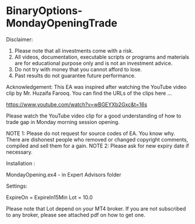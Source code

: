 # BinaryOptions-MondayOpeningTrade

Disclaimer:
1. Please note that all investments come with a risk.
2. All videos, documentation, executable scripts or programs and materials are for educational purpose only and is not an investment advice.
3. Do not try with money that you cannot afford to lose.
4. Past results do not guarantee future performance.

Acknowledgement:
This EA was inspired after watching the YouTube video clip by Mr. Huzaifa Farooq.  You can find the URLs of the clips here ...

https://www.youtube.com/watch?v=wBGEYXb2Gxc&t=16s

Please watch the YouTube video clip for a good understanding of how to trade gap in Monday morning session opening.

NOTE 1: Please do not request for source codes of EA.  You know why.  There are dishonest people who removed or changed copyright comments, compiled and sell them for a gain.
NOTE 2: Please ask for new expiry date if necessary.

Installation :

MondayOpening.ex4 - in Expert Advisors folder

Settings:

ExpireOn = ExpireIn15Min
Lot = 10.0

Please note that Lot depend on your MT4 broker.  If you are not subscribed to any broker, please see attached pdf on how to get one.


